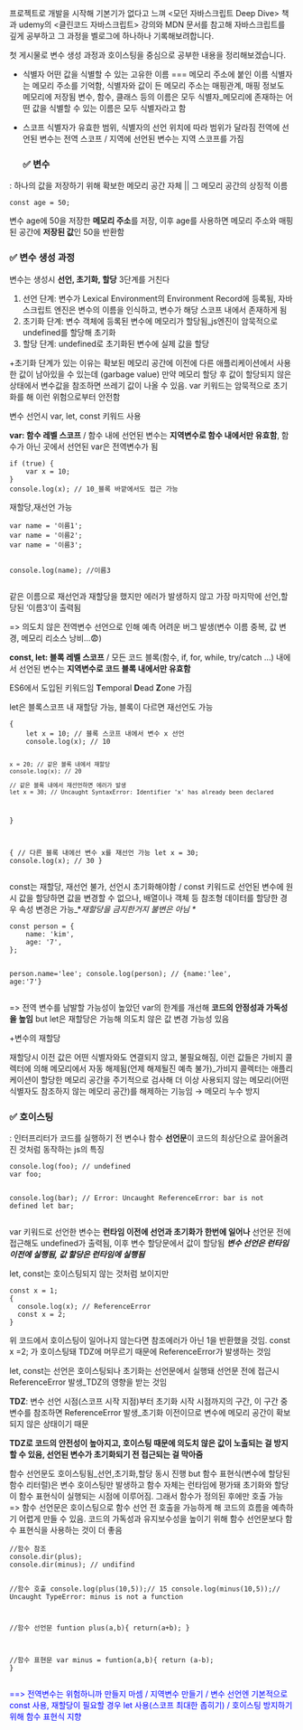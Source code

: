 <p>프로젝트로 개발을 시작해 기본기가 없다고 느껴 &lt;모던 자바스크립트 Deep Dive&gt; 책과 udemy의 &lt;클린코드 자바스크립트&gt; 강의와 MDN 문서를 참고해 자바스크립트를 깊게 공부하고 그 과정을 벨로그에 하나하나 기록해보려합니다.</p>
<p>첫 게시물로 변수 생성 과정과 호이스팅을 중심으로 공부한 내용을 정리해보겠습니다.
</p>
<ul>
<li><p>식별자
어떤 값을 식별할 수 있는 고유한 이름 === 메모리 주소에 붙인 이름 
식별자는 메모리 주소를 기억함, 식별자와 값이 든 메모리 주소는 매핑관계, 매핑 정보도 메모리에 저장됨 
변수, 함수, 클래스 등의 이름은 모두 식별자_메모리에 존재하는 어떤 값을 식별할 수 있는 이름은 모두 식별자라고 함</p>
</li>
<li><p>스코프
식별자가 유효한 범위, 식별자의 선언 위치에 따라 범위가 달라짐 
전역에 선언된 변수는 전역 스코프 / 지역에 선언된 변수는 지역 스코프를 가짐</p>

### ✅ 변수

</li>
</ul>
<p>: 하나의 값을 저장하기 위해 확보한 메모리 공간 자체 || 그 메모리 공간의 상징적 이름 </p>
<pre><code class="language-jsx">const age = 50; </code></pre>
<p>변수 age에 50을 저장한 <strong>메모리 주소</strong>를 저장, 이후 age를 사용하면 메모리 주소와 매핑된 공간에 <strong>저장된 값</strong>인 50을 반환함
</p>
<h3 id="✅-변수-생성-과정">✅ 변수 생성 과정</h3>
<p>변수는 생성시 <strong>선언, 초기화, 할당</strong> 3단계를 거친다</p>
<ol>
<li>선언 단계: 변수가 Lexical Environment의 Environment Record에 등록됨, 자바스크립트 엔진은 변수의 이름을 인식하고, 변수가 해당 스코프 내에서 존재하게 됨</li>
<li>초기화 단계: 변수 객체에 등록된 변수에 메모리가 할당됨_js엔진이 암묵적으로 undefined를 할당해 초기화</li>
<li>할당 단계: undefined로 초기화된 변수에 실제 값을 할당</li>
</ol>
<p>+초기화 단계가 있는 이유는 확보된 메모리 공간에 이전에 다른 애플리케이션에서 사용한 값이 남아있을 수 있는데 (garbage value) 만약 메모리 할당 후 값이 할당되지 않은 상태에서 변수값을 참조하면 쓰레기 값이 나올 수 있음. var 키워드는 암묵적으로 초기화를 해 이런 위험으로부터 안전함 </p>
<p>
변수 선언시 var, let, const 키워드 사용 </p>
<p><strong>var: 함수 레벨 스코프</strong> / 함수 내에 선언된 변수는 <strong>지역변수로 함수 내에서만 유효함</strong>, 함수가 아닌 곳에서 선언된 var은 전역변수가 됨</p>
<pre><code class="language-jsx">if (true) {
    var x = 10;
}
console.log(x); // 10_블록 바깥에서도 접근 가능</code></pre>
<p>재할당,재선언 가능</p>
<pre><code class="language-jsx">var name = '이름1';
var name = '이름2';
var name = '이름3';

console.log(name); //이름3</code></pre>
<p>같은 이름으로 재선언과 재할당을 했지만 에러가 발생하지 않고 가장 마지막에 선언,할당된 ‘이름3’이 출력됨 </p>
<p>=&gt; 의도치 않은 전역변수 선언으로 인해 예측 어려운 버그 발생(변수 이름 중복, 값 변경, 메모리 리소스 낭비...😨)</p>
<p><strong>const, let: 블록 레벨 스코프</strong> / 모든 코드 블록(함수, if, for, while, try/catch ...) 내에서 선언된 변수는 <strong>지역변수로 코드 블록 내에서만 유효함</strong></p>
<p>ES6에서 도입된 키워드임
<strong>T</strong>emporal <strong>D</strong>ead <strong>Z</strong>one 가짐</p>
<p>let은 블록스코프 내 재할당 가능, 블록이 다르면 재선언도 가능</p>
<pre><code class="language-jsx">{
    let x = 10; // 블록 스코프 내에서 변수 x 선언
    console.log(x); // 10

    x = 20; // 같은 블록 내에서 재할당
    console.log(x); // 20

    // 같은 블록 내에서 재선언하면 에러가 발생
    let x = 30; // Uncaught SyntaxError: Identifier 'x' has already been declared
}

{
    // 다른 블록 내에선 변수 x를 재선언 가능
    let x = 30; 
    console.log(x); // 30
}</code></pre>
<p>const는 재할당, 재선언 불가, 선언시 초기화해야함 / const 키워드로 선언된 변수에 원시 값을 할당하면 값을 변경할 수 없으나, 배열이나 객체 등 참조형 데이터를 할당한 경우 속성 변경은 가능_*<em>재할당을 금지한거지 불변은 아님 *</em></p>
<pre><code class="language-jsx">const person = { 
    name: 'kim', 
    age: '7', 
};

person.name='lee';
console.log(person); // {name:'lee', age:'7'}</code></pre>
<p>=&gt; 전역 변수를 남발할 가능성이 높았던 var의 한계를 개선해 <strong>코드의 안정성과 가독성을 높임</strong> but let은 재할당은 가능해 의도치 않은 값 변경 가능성 있음</p>


<p>+변수의 재할당
<img alt="" src="https://velog.velcdn.com/images/kimlj0814/post/4b2cdc05-8d0d-485e-8266-eea6310b67c6/image.png" /></p>
<p>재할당시 이전 값은 어떤 식별자와도 연결되지 않고, 불필요해짐, 이런 값들은 가비지 콜렉터에 의해 메모리에서 자동 해제됨(언제 해제될진 예측 불가)_가비지 콜렉터는 애플리케이션이 할당한 메모리 공간을 주기적으로 검사해 더 이상 사용되지 않는 메모리(어떤 식별자도 참조하지 않는 메모리 공간)를 해제하는 기능임 → 메모리 누수 방지</p>


<h3 id="✅-호이스팅">✅ 호이스팅</h3>
<p>: 인터프리터가 코드를 실행하기 전 변수나 함수 <strong>선언문</strong>이 코드의 최상단으로 끌어올려진 것처럼 동작하는 js의 특징</p>
<pre><code class="language-jsx">console.log(foo); // undefined
var foo;

console.log(bar); // Error: Uncaught ReferenceError: bar is not defined
let bar;</code></pre>
<p>var 키워드로 선언한 변수는 <strong>런타임 이전에 선언과 초기화가 한번에 일어나</strong> 선언문 전에 접근해도 undefined가 출력됨, 이후 변수 할당문에서 값이 할당됨
<strong><em>변수 선언은 런타임 이전에 실행됨, 값 할당은 런타임에 실행됨</em></strong>
<img alt="" src="https://velog.velcdn.com/images/kimlj0814/post/94c2373e-8eec-4f4b-baf4-fd9cc943dcfb/image.png" /></p>

let, const는 호이스팅되지 않는 것처럼 보이지만

<pre><code class="language-jsx">const x = 1;
{
  console.log(x); // ReferenceError
  const x = 2;
}</code></pre>
<p>위 코드에서 호이스팅이 일어나지 않는다면 참조에러가 아닌 1을 반환했을 것임. const x =2; 가 호이스팅돼 TDZ에 머무르기 때문에 ReferenceError가 발생하는 것임 </p>
<p>let, const는 선언은 호이스팅되나 초기화는 선언문에서 실행돼 선언문 전에 접근시 ReferenceError 발생_TDZ의 영향을 받는 것임 
<img alt="" src="https://velog.velcdn.com/images/kimlj0814/post/5f8ed1ee-8d91-432d-a0e5-fc42e73fd4ba/image.png" /></p>
<p><strong>TDZ</strong>: 변수 선언 시점(스코프 시작 지점)부터 초기화 시작 시점까지의 구간, 이 구간 중 변수를 참조하면 ReferenceError 발생_초기화 이전이므로 변수에 메모리 공간이 확보되지 않은 상태이기 때문</p>
<p><strong>TDZ로 코드의 안전성이 높아지고, 호이스팅 때문에 의도치 않은 값이 노출되는 걸 방지할 수 있음, 선언된 변수가 초기화되기 전 접근되는 걸 막아줌</strong></p>
<p>함수 선언문도 호이스팅됨_선언,초기화,할당 동시 진행
but 함수 표현식(변수에 할당된 함수 리터럴)은 변수 호이스팅만 발생하고 함수 자체는 런타임에 평가돼 초기화와 할당이 함수 표현식이 실행되는 시점에 이루어짐. 그래서 함수가 정의된 후에만 호출 가능
=&gt; 함수 선언문은 호이스팅으로 함수 선언 전 호출을 가능하게 해 코드의 흐름을 예측하기 어렵게 만들 수 있음. 코드의 가독성과 유지보수성을 높이기 위해 함수 선언문보다 함수 표현식을 사용하는 것이 더 좋음</p>
<pre><code class="language-jsx">//함수 참조
console.dir(plus); 
console.dir(minus); // undifind

//함수 호출
console.log(plus(10,5));// 15
console.log(minus(10,5));// Uncaught TypeError: minus is not a function

//함수 선언문 
funtion plus(a,b){
 return(a+b);
}

//함수 표현문
var minus = funtion(a,b){
return (a-b);
}</code></pre>
<p><span style="color: blue;">==&gt; 전역변수는 위험하니까 만들지 마셈 / 지역변수 만들기 / 변수 선언엔 기본적으로 const 사용, 재할당이 필요할 경우 let 사용(스코프 최대한 좁히기) / 호이스팅 방지하기 위해 함수 표현식 지향</span></p>